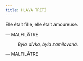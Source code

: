 ```yaml
---
title: HLAVA TŘETÍ
---
```


Elle était fille, elle était amoureuse.

— MALFILÂTRE

          _Byla dívka, byla zamilovaná._

— MALFILÂTRE
